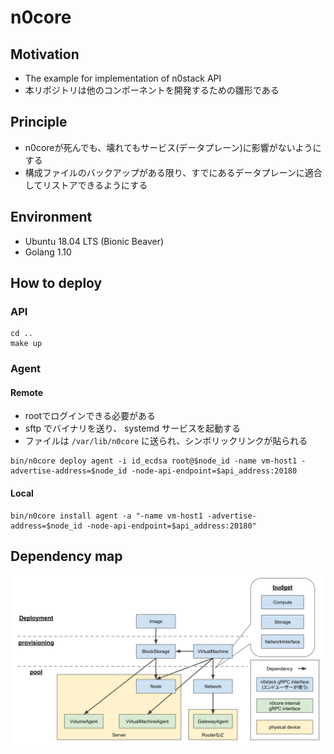 # n0core

## Motivation

- The example for implementation of n0stack API
- 本リポジトリは他のコンポーネントを開発するための雛形である

## Principle

- n0coreが死んでも、壊れてもサービス(データプレーン)に影響がないようにする
- 構成ファイルのバックアップがある限り、すでにあるデータプレーンに適合してリストアできるようにする

## Environment

- Ubuntu 18.04 LTS (Bionic Beaver)
- Golang 1.10

## How to deploy

### API

```
cd ..
make up
```

### Agent

#### Remote

- rootでログインできる必要がある
- sftp でバイナリを送り、 systemd サービスを起動する
- ファイルは `/var/lib/n0core` に送られ、シンボリックリンクが貼られる

```
bin/n0core deploy agent -i id_ecdsa root@$node_id -name vm-host1 -advertise-address=$node_id -node-api-endpoint=$api_address:20180
```

#### Local

```
bin/n0core install agent -a "-name vm-host1 -advertise-address=$node_id -node-api-endpoint=$api_address:20180"
```

## Dependency map

![](../docs/images/dependency_map.svg)

